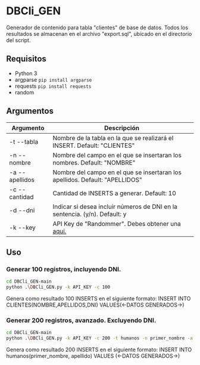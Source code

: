 # DBCli_GEN
Generador de contenido para tabla "clientes" de base de datos. Todos los resultados se almacenan en el archivo "export.sql", ubicado en el directorio del script.
## Requisitos

- Python 3
- argparse ```pip install argparse ```
- requests ```pip install requests ```
- random

## Argumentos
| Argumento | Descripción |
| ------ | ------ |
| -t --tabla | Nombre de la tabla en la que se realizará el INSERT. Default: "CLIENTES" |
| -n --nombre | Nombre del campo en el que se insertaran los nombres. Default: "NOMBRE" |
| -a --apellidos | Nombre del campo en el que se insertaran los apellidos. Default: "APELLIDOS" |
| -c --cantidad | Cantidad de INSERTS a generar. Default: 10 |
| -d --dni | Indicar si desea incluir números de DNI en la sentencia. (y/n). Default: y |
| -k --key | API Key de "Randommer". Debes obtener una [aquí.](https://randommer.io/) |

## Uso

### Generar 100 registros, incluyendo DNI.
```sh
cd DBCli_GEN-main
python .\DBCli_GEN.py -k API_KEY -c 100
```
Genera como resultado 100 INSERTS en el siguiente formato: INSERT INTO CLIENTES(NOMBRE,APELLIDOS,DNI) VALUES(<-DATOS GENERADOS->)
### Generar 200 registros, avanzado. Excluyendo DNI.
```sh
cd DBCli_GEN-main
python .\DBCli_GEN.py -k API_KEY -c 200 -t humanos -n primer_nombre -a apellido -d n
```
Genera como resultado 200 INSERTS en el siguiente formato: INSERT INTO humanos(primer_nombre, apellido) VALUES (<-DATOS GENERADOS->)
